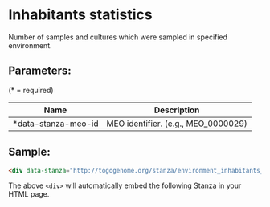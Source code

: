 Inhabitants statistics
======================

Number of samples and cultures which were sampled in specified environment.

## Parameters:

(* = required)

| Name                | Description                         |
|---------------------|-------------------------------------|
| *data-stanza-meo-id | MEO identifier. (e.g., MEO_0000029) |

## Sample:

```html
<div data-stanza="http://togogenome.org/stanza/environment_inhabitants_statistics" data-stanza-meo-id="MEO_0000029"></div>
```

The above `<div>` will automatically embed the following Stanza in your HTML page.

<div data-stanza="/stanza/environment_inhabitants_statistics" data-stanza-meo-id="MEO_0000029"></div>
